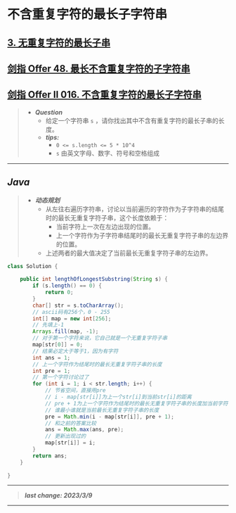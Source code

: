 # 不含重复字符的最长子字符串

## [3. 无重复字符的最长子串](https://leetcode.cn/problems/longest-substring-without-repeating-characters/)

## [剑指 Offer 48. 最长不含重复字符的子字符串](https://leetcode.cn/problems/zui-chang-bu-han-zhong-fu-zi-fu-de-zi-zi-fu-chuan-lcof/)

## [剑指 Offer II 016. 不含重复字符的最长子字符串](https://leetcode.cn/problems/wtcaE1/)

> - ***Question***
>   - 给定一个字符串 `s` ，请你找出其中不含有重复字符的最长子串的长度。
>   - ***tips:***
>     - `0 <= s.length <= 5 * 10^4`
>     - `s` 由英文字母、数字、符号和空格组成

---

## *Java*

> - ***动态规划***
>   - 从左往右遍历字符串，讨论以当前遍历的字符作为子字符串的结尾时的最长无重复字符子串，这个长度依赖于：
>     - 当前字符上一次在左边出现的位置。
>     - 上一个字符作为子字符串结尾时的最长无重复字符子串的左边界的位置。
>   - 上述两者的最大值决定了当前最长无重复字符子串的左边界。

```java
class Solution {
    
    public int lengthOfLongestSubstring(String s) {
        if (s.length() == 0) {
            return 0;
        }
        char[] str = s.toCharArray();
        // ascii码有256个，0 - 255
        int[] map = new int[256];
        // 先填上-1
        Arrays.fill(map, -1);
        // 对于第一个字符来说，它自己就是一个无重复字符子串
        map[str[0]] = 0;
        // 结果必定大于等于1，因为有字符
        int ans = 1;
        // 上一个字符作为结尾时的最长无重复字符子串的长度
        int pre = 1;
        // 第一个字符讨论过了
        for (int i = 1; i < str.length; i++) {
            // 节省空间，直接用pre
            // i - map[str[i]]为上一个str[i]到当前str[i]的距离
            // pre + 1为上一个字符作为结尾时的最长无重复字符子串的长度加当前字符
            // 谁最小谁就是当前最长无重复字符子串的长度
            pre = Math.min(i - map[str[i]], pre + 1);
            // 和之前的答案比较
            ans = Math.max(ans, pre);
            // 更新出现过的
            map[str[i]] = i;
        }
        return ans;
    }
    
}
```

---

> ***last change: 2023/3/9***

---
